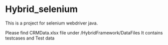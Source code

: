 # Hybrid_selenium
This is a project for selenium webdriver java.

Please find CRMData.xlsx file under /HybridFramework/DataFiles 
It contains testcases and Test data
